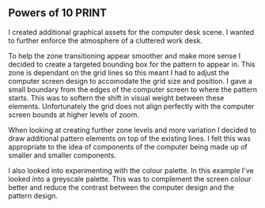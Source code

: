 ## Powers of 10 PRINT

I created additional graphical assets for the computer desk scene. I wanted to further enforce the atmosphere of a cluttered work desk. 

To help the zone transitioning appear smoother and make more sense I decided to create a targeted bounding box for the pattern to appear in. This zone is dependant on the grid lines so this meant I had to adjust the computer screen design to accomodate the grid size and position. I gave a small boundary from the edges of the computer screen to where the pattern starts. This was to softern the shift in visual weight between these elements. Unfortunately the grid does not align perfectly with the computer screen bounds at higher levels of zoom.

When looking at creating further zone levels and more variation I decided to draw additional pattern elements on top of the existing lines. I felt this was appropriate to the idea of components of the computer being made up of smaller and smaller components.

I also looked into experimenting with the colour palette. In this example I've looked into a greyscale palette. This was to complement the screen colour better and reduce the contrast between the computer design and the pattern design.
